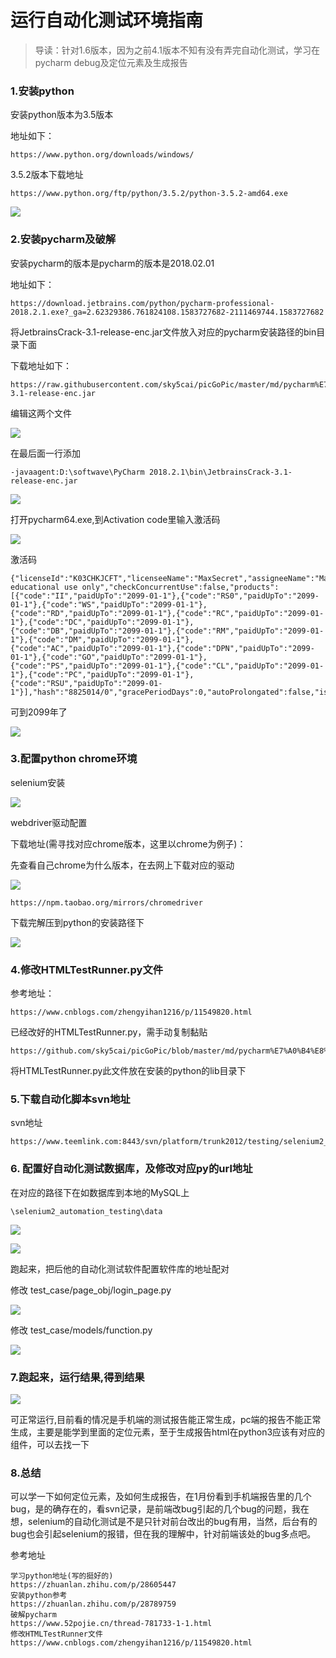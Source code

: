 # 运行自动化测试环境指南

> 导读：针对1.6版本，因为之前4.1版本不知有没有弄完自动化测试，学习在pycharm debug及定位元素及生成报告

### 1.安装python

安装python版本为3.5版本

地址如下：

```
https://www.python.org/downloads/windows/
```

3.5.2版本下载地址

```
https://www.python.org/ftp/python/3.5.2/python-3.5.2-amd64.exe
```

![](https://i.loli.net/2020/03/09/CInfZtuYqTGcD4r.png)



### 2.安装pycharm及破解

安装pycharm的版本是pycharm的版本是2018.02.01

地址如下：

```
https://download.jetbrains.com/python/pycharm-professional-2018.2.1.exe?_ga=2.62329386.761824108.1583727682-2111469744.1583727682
```

将JetbrainsCrack-3.1-release-enc.jar文件放入对应的pycharm安装路径的bin目录下面

下载地址如下：

```
https://raw.githubusercontent.com/sky5cai/picGoPic/master/md/pycharm%E7%A0%B4%E8%A7%A3jar%E5%8C%852018.02.01/JetbrainsCrack-3.1-release-enc.jar
```

编辑这两个文件

![](https://i.loli.net/2020/03/09/FQnIoC43Dq6V2Xl.png)

在最后面一行添加

```
-javaagent:D:\softwave\PyCharm 2018.2.1\bin\JetbrainsCrack-3.1-release-enc.jar
```

![](https://i.loli.net/2020/03/09/COurjV6aZnB3e1i.png)

打开pycharm64.exe,到Activation code里输入激活码

![](https://i.loli.net/2020/03/09/frHEuwC8az2vXnR.png)

激活码

```
{"licenseId":"K03CHKJCFT","licenseeName":"MaxSecret","assigneeName":"Max","assigneeEmail":"max@chamd5.org","licenseRestriction":"For educational use only","checkConcurrentUse":false,"products":[{"code":"II","paidUpTo":"2099-01-1"},{"code":"RS0","paidUpTo":"2099-01-1"},{"code":"WS","paidUpTo":"2099-01-1"},{"code":"RD","paidUpTo":"2099-01-1"},{"code":"RC","paidUpTo":"2099-01-1"},{"code":"DC","paidUpTo":"2099-01-1"},{"code":"DB","paidUpTo":"2099-01-1"},{"code":"RM","paidUpTo":"2099-01-1"},{"code":"DM","paidUpTo":"2099-01-1"},{"code":"AC","paidUpTo":"2099-01-1"},{"code":"DPN","paidUpTo":"2099-01-1"},{"code":"GO","paidUpTo":"2099-01-1"},{"code":"PS","paidUpTo":"2099-01-1"},{"code":"CL","paidUpTo":"2099-01-1"},{"code":"PC","paidUpTo":"2099-01-1"},{"code":"RSU","paidUpTo":"2099-01-1"}],"hash":"8825014/0","gracePeriodDays":0,"autoProlongated":false,"isAutoProlongated":false}
```

可到2099年了

![](https://i.loli.net/2020/03/09/RgnbXxd21CzNaZY.png)



### 3.配置python chrome环境

selenium安装

![](https://i.loli.net/2020/03/09/BbecuFIiYCmMoyw.png)

webdriver驱动配置

下载地址(需寻找对应chrome版本，这里以chrome为例子)：

先查看自己chrome为什么版本，在去网上下载对应的驱动

![](https://i.loli.net/2020/03/09/ERDYfbcHt6rhen9.png)

```
https://npm.taobao.org/mirrors/chromedriver
```

下载完解压到python的安装路径下

![](https://i.loli.net/2020/03/09/oakUOdGrRDw3b4l.png)



### 4.修改HTMLTestRunner.py文件

参考地址：

```
https://www.cnblogs.com/zhengyihan1216/p/11549820.html
```

已经改好的HTMLTestRunner.py，需手动复制黏贴

```
https://github.com/sky5cai/picGoPic/blob/master/md/pycharm%E7%A0%B4%E8%A7%A3jar%E5%8C%852018.02.01/HTMLTestRunner.py
```

将HTMLTestRunner.py此文件放在安装的python的lib目录下

### 5.下载自动化脚本svn地址

svn地址

```
https://www.teemlink.com:8443/svn/platform/trunk2012/testing/selenium2_automation_testing
```



### 6. 配置好自动化测试数据库，及修改对应py的url地址

在对应的路径下在如数据库到本地的MySQL上

```
\selenium2_automation_testing\data
```

![](https://i.loli.net/2020/03/09/2vmbX1UoITyLzd8.png)

![](https://i.loli.net/2020/03/09/4m3BYytVkfRwNdG.png)

跑起来，把后他的自动化测试软件配置软件库的地址配对

修改 test_case/page_obj/login_page.py

![](https://i.loli.net/2020/03/09/MdvZSITupzJConR.png)

修改 test_case/models/function.py

![](https://i.loli.net/2020/03/09/QECFhaNc9pTbHWG.png)

### 7.跑起来，运行结果,得到结果

![](https://i.loli.net/2020/03/09/5ilU1BugLjSIQmV.png)

可正常运行,目前看的情况是手机端的测试报告能正常生成，pc端的报告不能正常生成，主要是能学到里面的定位元素，至于生成报告html在python3应该有对应的组件，可以去找一下

### 8.总结

可以学一下如何定位元素，及如何生成报告，在1月份看到手机端报告里的几个bug，是的确存在的，看svn记录，是前端改bug引起的几个bug的问题，我在想，selenium的自动化测试是不是只针对前台改出的bug有用，当然，后台有的bug也会引起selenium的报错，但在我的理解中，针对前端该处的bug多点吧。

参考地址

```
学习python地址(写的挺好的)
https://zhuanlan.zhihu.com/p/28605447
安装python参考
https://zhuanlan.zhihu.com/p/28789759
破解pycharm
https://www.52pojie.cn/thread-781733-1-1.html
修改HTMLTestRunner文件
https://www.cnblogs.com/zhengyihan1216/p/11549820.html
```



